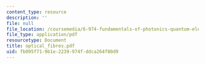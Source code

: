 ```yaml
---
content_type: resource
description: ''
file: null
file_location: /coursemedia/6-974-fundamentals-of-photonics-quantum-electronics-spring-2006/fb095f719b1e2239974fddca264f80d9_optical_fibres.pdf
file_type: application/pdf
resourcetype: Document
title: optical_fibres.pdf
uid: fb095f71-9b1e-2239-974f-ddca264f80d9
---
```

